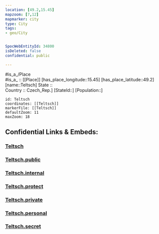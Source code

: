 ```yaml
---
location: [49.2,15.45] 
mapzoom: [7,12] 
mapmarker: city 
type: City
tags:
- geo/City


SpocWebEntityId: 34800
isDeleted: false
confidential: public

---
```

#is_a_/Place  
#is_a_ :: [[Place]] 
[has_place_longitude::15.45] 
[has_place_latitude::49.2] 
[name::Teltsch] 
State ::  
Country :: Czech_Rep.] 
[StateId::] 
[Population::] 



```leaflet
id: Teltsch
coordinates: [[Teltsch]] 
markerFile: [[Teltsch]] 
defaultZoom: 11 
maxZoom: 18
```


## Confidential Links & Embeds: 

### [Teltsch](/_Standards/Earth/Continent/Europe/Europe~Central/Czech_Republic/regions~Czech_Republic/Vysočina/City/Teltsch.md) 

### [Teltsch.public](/_public/Earth/Continent/Europe/Europe~Central/Czech_Republic/regions~Czech_Republic/Vysočina/City/Teltsch.public.md) 

### [Teltsch.internal](/_internal/Earth/Continent/Europe/Europe~Central/Czech_Republic/regions~Czech_Republic/Vysočina/City/Teltsch.internal.md) 

### [Teltsch.protect](/_protect/Earth/Continent/Europe/Europe~Central/Czech_Republic/regions~Czech_Republic/Vysočina/City/Teltsch.protect.md) 

### [Teltsch.private](/_private/Earth/Continent/Europe/Europe~Central/Czech_Republic/regions~Czech_Republic/Vysočina/City/Teltsch.private.md) 

### [Teltsch.personal](/_personal/Earth/Continent/Europe/Europe~Central/Czech_Republic/regions~Czech_Republic/Vysočina/City/Teltsch.personal.md) 

### [Teltsch.secret](/_secret/Earth/Continent/Europe/Europe~Central/Czech_Republic/regions~Czech_Republic/Vysočina/City/Teltsch.secret.md)

